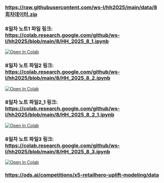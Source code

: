 ### https://raw.githubusercontent.com/ws-l/hh2025/main/data/8회차데이터.zip

### 8일차 노트1 파일 링크: https://colab.research.google.com/github/ws-l/hh2025/blob/main/8/HH_2025_8_1.ipynb

[![Open In Colab](https://colab.research.google.com/assets/colab-badge.svg)](https://colab.research.google.com/github/ws-l/hh2025/blob/main/8/HH_2025_8_1.ipynb)


### 8일차 노트 파일2 링크: https://colab.research.google.com/github/ws-l/hh2025/blob/main/8/HH_2025_8_2.ipynb

[![Open In Colab](https://colab.research.google.com/assets/colab-badge.svg)](https://colab.research.google.com/github/ws-l/hh2025/blob/main/8/HH_2025_8_2.ipynb)

### 8일차 노트 파일2_1 링크: https://colab.research.google.com/github/ws-l/hh2025/blob/main/8/HH_2025_8_2_1.ipynb

[![Open In Colab](https://colab.research.google.com/assets/colab-badge.svg)](https://colab.research.google.com/github/ws-l/hh2025/blob/main/8/HH_2025_8_2_1.ipynb)


### 8일차 노트 파일3 링크: https://colab.research.google.com/github/ws-l/hh2025/blob/main/8/HH_2025_8_3.ipynb

[![Open In Colab](https://colab.research.google.com/assets/colab-badge.svg)](https://colab.research.google.com/github/ws-l/hh2025/blob/main/8/HH_2025_8_3.ipynb)

### https://ods.ai/competitions/x5-retailhero-uplift-modeling/data
